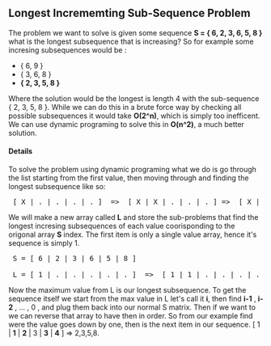 <h2>Longest Incrememting Sub-Sequence Problem</h2>

<p>The problem we want to solve is given some sequence <b>S = { 6, 2, 3, 6, 5, 8 }</b> what is the longest subsequence that is increasing? So for example some incresing subsequences would be : </p>
<ul>
<li>{ 6, 9 }</li>
<li>{ 3, 6, 8 }</li>
<li><b>{ 2, 3, 5, 8 }</b></li>
</ul>

<p>Where the solution would be the longest is length 4 with the sub-sequence { 2, 3, 5, 8 }. While we can do this in a brute force way by checking all possible subsequences it would take <b>O(2^n)</b>, which is simply too inefficent. We can use dynamic programing to solve this in <b>O(n^2)</b>, a much better solution.</p>

<h4>Details</h4>
<p>To solve the problem using dynamic programing what we do is go through the list starting from the first value, then moving through and finding the longest subsequence like so:</p>

<pre> [ X | . | . | . | . ]  =>  [ X | X | . | . | . ] =>  [ X | X | X | . | . ] </pre>

We will make a new array called <b>L</b> and store the sub-problems that find the longest incresing subsequences of each value coorisponding to the origonal array <b>S</b> index. The first item is only a single value array, hence it's sequence is simply 1.

<pre>
 S = [ 6 | 2 | 3 | 6 | 5 | 8 ]

 L = [ 1 | . | . | . | . | . ]  =>  [ 1 | 1 | . | . | . | . ] =>  [ 1 | 1 | 2 | . | . | . ] => [ 1 | 1 | 2 | . | . | . ]   =>  [ 1 | 1 | 2 | 3 | . | . ]  =>  [ 1 | 1 | 2 | 3 | 3 | . ] =>  [ 1 | 1 | 2 | 3 | 3 | 4 ] 
</pre>

Now the maximum value from L is our longest subsequence. To get the sequence itself we start from the max value in L let's call it <b>i</b>, then find <b>i-1</b> , <b>i-2</b> , ... , 0 , and plug them back into our normal S matrix. Then if we want to we can reverse that array to have then in order. So from our example find were the value goes down by one, then is the next item in our sequence. [ 1 | <b>1</b> | <b>2</b> | 3 | <b>3</b> | <b>4</b> ] => 2,3,5,8.
